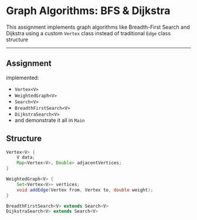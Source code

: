 #  Graph Algorithms: BFS & Dijkstra

This assignment implements graph algorithms like Breadth-First Search and Dijkstra using a custom `Vertex` class instead of traditional `Edge` class structure

---

##  Assignment

implemented:
- `Vertex<V>`
- `WeightedGraph<V>`
- `Search<V>`
- `BreadthFirstSearch<V>`
- `DijkstraSearch<V>`
- and demonstrate it all in `Main`

##  Structure

```java
Vertex<V> {
    V data;
    Map<Vertex<V>, Double> adjacentVertices;
}

WeightedGraph<V> {
    Set<Vertex<V>> vertices;
    void addEdge(Vertex from, Vertex to, double weight);
}

BreadthFirstSearch<V> extends Search<V>
DijkstraSearch<V> extends Search<V>
